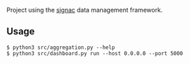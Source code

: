 Project using the [signac](https://signac.io) data management framework.

## Usage

```console
$ python3 src/aggregation.py --help
$ python3 src/dashboard.py run --host 0.0.0.0 --port 5000
```
